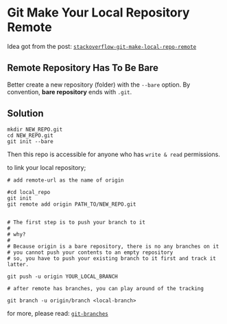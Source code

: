 ---
---


# Git Make Your Local Repository Remote

Idea got from the post: [`stackoverflow-git-make-local-repo-remote`](https://stackoverflow.com/questions/6648995/how-to-create-a-remote-git-repository-from-a-local-one)


## Remote Repository Has To Be Bare

Better create a new repository (folder) with the `--bare` option. By convention, **bare repository** ends with `.git`.


## Solution


```
mkdir NEW_REPO.git
cd NEW_REPO.git
git init --bare
```

Then this repo is accessible for anyone who has `write & read` permissions.

to link your local repository;

```
# add remote-url as the name of origin

#cd local_repo
git init
git remote add origin PATH_TO/NEW_REPO.git


# The first step is to push your branch to it
#
# why?
#
# Because origin is a bare repository, there is no any branches on it
# you cannot push your contents to an empty repository
# so, you have to push your existing branch to it first and track it latter.

git push -u origin YOUR_LOCAL_BRANCH

# after remote has branches, you can play around of the tracking

git branch -u origin/branch <local-branch>
```

for more, please read: [`git-branches`](git-branches.html)


